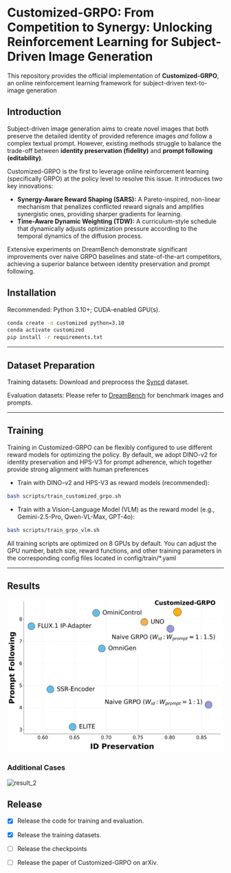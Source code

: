 # Customized-GRPO: From Competition to Synergy: Unlocking Reinforcement Learning for Subject-Driven Image Generation

This repository provides the official implementation of **Customized-GRPO**, an online reinforcement learning framework for subject-driven text-to-image generation

## Introduction

Subject-driven image generation aims to create novel images that both preserve the detailed identity of provided reference images _and_ follow a complex textual prompt. However, existing methods struggle to balance the trade-off between **identity preservation (fidelity)** and **prompt following (editability)**.

Customized-GRPO is the first to leverage online reinforcement learning (specifically GRPO) at the policy level to resolve this issue. It introduces two key innovations:

- **Synergy-Aware Reward Shaping (SARS):** A Pareto-inspired, non-linear mechanism that penalizes conflicted reward signals and amplifies synergistic ones, providing sharper gradients for learning.
- **Time-Aware Dynamic Weighting (TDW):** A curriculum-style schedule that dynamically adjusts optimization pressure according to the temporal dynamics of the diffusion process.

Extensive experiments on DreamBench demonstrate significant improvements over naive GRPO baselines and state-of-the-art competitors, achieving a superior balance between identity preservation and prompt following.

## Installation
Recommended: Python 3.10+; CUDA-enabled GPU(s).
```bash
conda create -n customized python=3.10
conda activate customized
pip install -r requirements.txt
```
---
## Dataset Preparation
Training datasets:
Download and preprocess the [Syncd](https://github.com/nupurkmr9/syncd) dataset.

Evaluation datasets:
Please refer to [DreamBench](https://github.com/google/dreambooth) for benchmark images and prompts.

---
## Training
Training in Customized-GRPO can be flexibly configured to use different reward models for optimizing the policy. By default, we adopt DINO-v2 for identity preservation and HPS-V3 for prompt adherence, which together provide strong alignment with human preferences
- Train with DINO-v2 and HPS-V3 as reward models (recommended):
```bash
bash scripts/train_customized_grpo.sh
```
- Train with a Vision-Language Model (VLM) as the reward model (e.g., Gemini-2.5-Pro, Qwen-VL-Max, GPT-4o):
```bash
bash scripts/train_grpo_vlm.sh
```

All training scripts are optimized on 8 GPUs by default. You can adjust the GPU number, batch size, reward functions, and other training parameters in the corresponding config files located in config/train/*.yaml

---
## Results
<img src="assets/dot_figure.png" alt="result_1" width="500" />

### Additional Cases
<img src="assets/qualitative.png" alt="result_2" width="900" />

## Release
- [x] Release the code for training and evaluation.
- [x] Release the training datasets.
- [ ] Release the checkpoints
- [ ] Release the paper of Customized-GRPO on arXiv.


